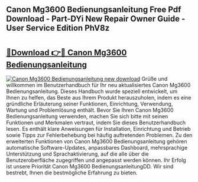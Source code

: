 ## Canon Mg3600 Bedienungsanleitung Free Pdf Download - Part-DYi New Repair Owner Guide - User Service Edition PhV8z

# <h2><a href="http://df41dln.blite.top/?on=Canon+Mg3600+Bedienungsanleitung">🔗Download 👉🔴 Canon Mg3600 Bedienungsanleitung</a></h2>

[![Canon Mg3600 Bedienungsanleitung new download](https://i.imgur.com/lujVjoI.png)](http://df41dln.blite.top/?on=Canon+Mg3600+Bedienungsanleitung)
Grüße und willkommen im Benutzerhandbuch für Ihr neu aktualisiertes Canon Mg3600 Bedienungsanleitung. Dieses Handbuch wurde speziell entwickelt, um Ihnen zu helfen, das Beste aus Ihrem Produkt herauszuholen, indem es eine gründliche Erläuterung seiner Funktionen, Einrichtung, Verwendung, Wartung und Problemlösung enthält. Bevor Sie Ihren Canon Mg3600 Bedienungsanleitung verwenden, machen Sie sich bitte mit seinen Funktionen und Merkmalen vertraut, indem Sie dieses Benutzerhandbuch lesen. Es enthält klare Anweisungen für Installation, Einrichtung und Betrieb sowie Tipps zur Fehlerbehebung bei häufig auftretenden Problemen. Zu den erweiterten Funktionen von Canon Mg3600 Bedienungsanleitung gehören automatische Software-Updates, anpassbares Dashboard, mehrsprachige Unterstützung und Sprachaktivierung, auf die alle über die Benutzeroberfläche zugegriffen und angepasst werden können. Ihr Erfolg ist unsere Priorität Canon Mg3600 BedienungsanleitungDD. Wir sind bestrebt, Ihnen die bestmögliche Erfahrung zu bieten.
